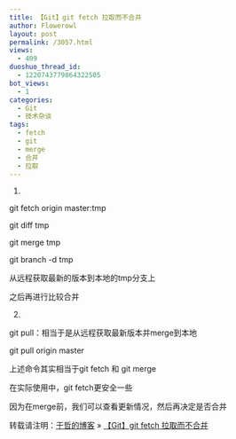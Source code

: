 ```yaml
---
title: 【Git】git fetch 拉取而不合并
author: Flowerowl
layout: post
permalink: /3057.html
views:
  - 409
duoshuo_thread_id:
  - 1220743779864322505
bot_views:
  - 1
categories:
  - Git
  - 技术杂谈
tags:
  - fetch
  - git
  - merge
  - 合并
  - 拉取
---
```

1.

git fetch origin master:tmp

git diff tmp

git merge tmp

git branch -d tmp

从远程获取最新的版本到本地的tmp分支上

之后再进行比较合并

2.

git pull：相当于是从远程获取最新版本并merge到本地

git pull origin master

上述命令其实相当于git fetch 和 git merge

在实际使用中，git fetch更安全一些

因为在merge前，我们可以查看更新情况，然后再决定是否合并

转载请注明：[于哲的博客][1] &raquo; [【Git】git fetch 拉取而不合并][2]

 [1]: http://localhost/wordpress
 [2]: http://localhost/wordpress/3057.html